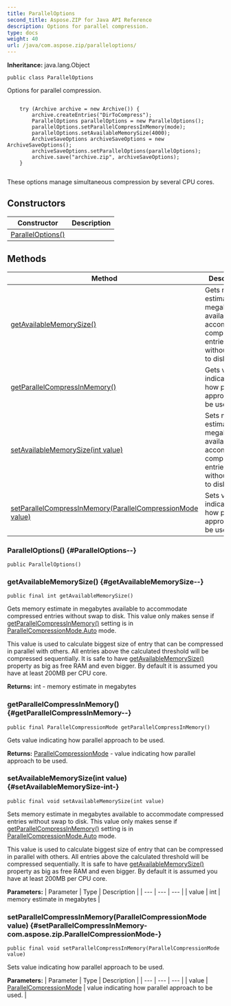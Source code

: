 ```yaml
---
title: ParallelOptions
second_title: Aspose.ZIP for Java API Reference
description: Options for parallel compression.
type: docs
weight: 40
url: /java/com.aspose.zip/paralleloptions/
---
```


**Inheritance:**
java.lang.Object
```
public class ParallelOptions
```

Options for parallel compression.

```

    try (Archive archive = new Archive()) {
        archive.createEntries("DirToCompress");
        ParallelOptions parallelOptions = new ParallelOptions();
        parallelOptions.setParallelCompressInMemory(mode);
        parallelOptions.setAvailableMemorySize(4000);
        ArchiveSaveOptions archiveSaveOptions = new ArchiveSaveOptions();
        archiveSaveOptions.setParallelOptions(parallelOptions);
        archive.save("archive.zip", archiveSaveOptions);
    }
 
```

These options manage simultaneous compression by several CPU cores.
## Constructors

| Constructor | Description |
| --- | --- |
| [ParallelOptions()](#ParallelOptions--) |  |
## Methods

| Method | Description |
| --- | --- |
| [getAvailableMemorySize()](#getAvailableMemorySize--) | Gets memory estimate in megabytes available to accommodate compressed entries without swap to disk. |
| [getParallelCompressInMemory()](#getParallelCompressInMemory--) | Gets value indicating how parallel approach to be used. |
| [setAvailableMemorySize(int value)](#setAvailableMemorySize-int-) | Sets memory estimate in megabytes available to accommodate compressed entries without swap to disk. |
| [setParallelCompressInMemory(ParallelCompressionMode value)](#setParallelCompressInMemory-com.aspose.zip.ParallelCompressionMode-) | Sets value indicating how parallel approach to be used. |
### ParallelOptions() {#ParallelOptions--}
```
public ParallelOptions()
```


### getAvailableMemorySize() {#getAvailableMemorySize--}
```
public final int getAvailableMemorySize()
```


Gets memory estimate in megabytes available to accommodate compressed entries without swap to disk. This value only makes sense if [getParallelCompressInMemory()](../../com.aspose.zip/paralleloptions\#getParallelCompressInMemory--) setting is in [ParallelCompressionMode.Auto](../../com.aspose.zip/parallelcompressionmode\#Auto) mode.

This value is used to calculate biggest size of entry that can be compressed in parallel with others. All entries above the calculated threshold will be compressed sequentially. It is safe to have [getAvailableMemorySize()](../../com.aspose.zip/paralleloptions\#getAvailableMemorySize--) property as big as free RAM and even bigger. By default it is assumed you have at least 200MB per CPU core.

**Returns:**
int - memory estimate in megabytes
### getParallelCompressInMemory() {#getParallelCompressInMemory--}
```
public final ParallelCompressionMode getParallelCompressInMemory()
```


Gets value indicating how parallel approach to be used.

**Returns:**
[ParallelCompressionMode](../../com.aspose.zip/parallelcompressionmode) - value indicating how parallel approach to be used.
### setAvailableMemorySize(int value) {#setAvailableMemorySize-int-}
```
public final void setAvailableMemorySize(int value)
```


Sets memory estimate in megabytes available to accommodate compressed entries without swap to disk. This value only makes sense if [getParallelCompressInMemory()](../../com.aspose.zip/paralleloptions\#getParallelCompressInMemory--) setting is in [ParallelCompressionMode.Auto](../../com.aspose.zip/parallelcompressionmode\#Auto) mode.

This value is used to calculate biggest size of entry that can be compressed in parallel with others. All entries above the calculated threshold will be compressed sequentially. It is safe to have [getAvailableMemorySize()](../../com.aspose.zip/paralleloptions\#getAvailableMemorySize--) property as big as free RAM and even bigger. By default it is assumed you have at least 200MB per CPU core.

**Parameters:**
| Parameter | Type | Description |
| --- | --- | --- |
| value | int | memory estimate in megabytes |

### setParallelCompressInMemory(ParallelCompressionMode value) {#setParallelCompressInMemory-com.aspose.zip.ParallelCompressionMode-}
```
public final void setParallelCompressInMemory(ParallelCompressionMode value)
```


Sets value indicating how parallel approach to be used.

**Parameters:**
| Parameter | Type | Description |
| --- | --- | --- |
| value | [ParallelCompressionMode](../../com.aspose.zip/parallelcompressionmode) | value indicating how parallel approach to be used. |

